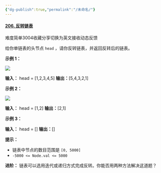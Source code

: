 ```yaml
---
{"dg-publish":true,"permalink":"/未命名/"}
---
```


#### [206. 反转链表](https://leetcode.cn/problems/reverse-linked-list/)

难度简单3004收藏分享切换为英文接收动态反馈

给你单链表的头节点 `head` ，请你反转链表，并返回反转后的链表。

**示例 1：**

![](https://assets.leetcode.com/uploads/2021/02/19/rev1ex1.jpg)

**输入：** head = [1,2,3,4,5]
**输出：**[5,4,3,2,1]

**示例 2：**

![](https://assets.leetcode.com/uploads/2021/02/19/rev1ex2.jpg)

**输入：** head = [1,2]
**输出：**[2,1]

**示例 3：**

**输入：** head = []
**输出：**[]

**提示：**

-   链表中节点的数目范围是 `[0, 5000]`
-   `-5000 <= Node.val <= 5000`

**进阶：** 链表可以选用迭代或递归方式完成反转。你能否用两种方法解决这道题？
